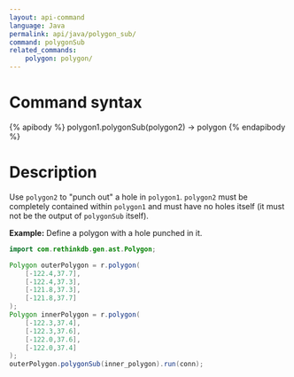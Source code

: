 ```yaml
---
layout: api-command
language: Java
permalink: api/java/polygon_sub/
command: polygonSub
related_commands:
    polygon: polygon/
---
```


# Command syntax #

{% apibody %}
polygon1.polygonSub(polygon2) &rarr; polygon
{% endapibody %}

# Description #

Use `polygon2` to "punch out" a hole in `polygon1`. `polygon2` must be completely contained within `polygon1` and must have no holes itself (it must not be the output of `polygonSub` itself).


__Example:__ Define a polygon with a hole punched in it.

```java
import com.rethinkdb.gen.ast.Polygon;

Polygon outerPolygon = r.polygon(
    [-122.4,37.7],
    [-122.4,37.3],
    [-121.8,37.3],
    [-121.8,37.7]
);
Polygon innerPolygon = r.polygon(
    [-122.3,37.4],
    [-122.3,37.6],
    [-122.0,37.6],
    [-122.0,37.4]
);
outerPolygon.polygonSub(inner_polygon).run(conn);
```
